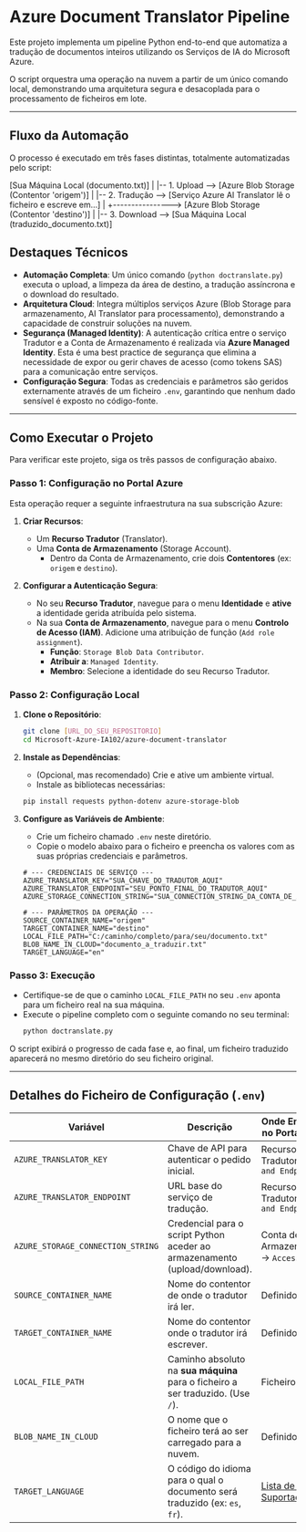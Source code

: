 # Azure Document Translator Pipeline

Este projeto implementa um pipeline Python end-to-end que automatiza a tradução de documentos inteiros utilizando os Serviços de IA do Microsoft Azure.

O script orquestra uma operação na nuvem a partir de um único comando local, demonstrando uma arquitetura segura e desacoplada para o processamento de ficheiros em lote.

---

## Fluxo da Automação

O processo é executado em três fases distintas, totalmente automatizadas pelo script:

[Sua Máquina Local (documento.txt)] | |-- 1. Upload --> [Azure Blob Storage (Contentor 'origem')] | |-- 2. Tradução --> [Serviço Azure AI Translator lê o ficheiro e escreve em...] | +----------------> [Azure Blob Storage (Contentor 'destino')] | |-- 3. Download --> [Sua Máquina Local (traduzido_documento.txt)]

## Destaques Técnicos

* **Automação Completa**: Um único comando (`python doctranslate.py`) executa o upload, a limpeza da área de destino, a tradução assíncrona e o download do resultado.
* **Arquitetura Cloud**: Integra múltiplos serviços Azure (Blob Storage para armazenamento, AI Translator para processamento), demonstrando a capacidade de construir soluções na nuvem.
* **Segurança (Managed Identity)**: A autenticação crítica entre o serviço Tradutor e a Conta de Armazenamento é realizada via **Azure Managed Identity**. Esta é uma best practice de segurança que elimina a necessidade de expor ou gerir chaves de acesso (como tokens SAS) para a comunicação entre serviços.
* **Configuração Segura**: Todas as credenciais e parâmetros são geridos externamente através de um ficheiro `.env`, garantindo que nenhum dado sensível é exposto no código-fonte.

---

## Como Executar o Projeto

Para verificar este projeto, siga os três passos de configuração abaixo.

### Passo 1: Configuração no Portal Azure

Esta operação requer a seguinte infraestrutura na sua subscrição Azure:

1.  **Criar Recursos**:
    * Um **Recurso Tradutor** (Translator).
    * Uma **Conta de Armazenamento** (Storage Account).
        * Dentro da Conta de Armazenamento, crie dois **Contentores** (ex: `origem` e `destino`).

2.  **Configurar a Autenticação Segura**:
    * No seu **Recurso Tradutor**, navegue para o menu **Identidade** e **ative** a identidade gerida atribuída pelo sistema.
    * Na sua **Conta de Armazenamento**, navegue para o menu **Controlo de Acesso (IAM)**. Adicione uma atribuição de função (`Add role assignment`).
        * **Função**: `Storage Blob Data Contributor`.
        * **Atribuir a**: `Managed Identity`.
        * **Membro**: Selecione a identidade do seu Recurso Tradutor.

### Passo 2: Configuração Local

1.  **Clone o Repositório**:
    ```bash
    git clone [URL_DO_SEU_REPOSITORIO]
    cd Microsoft-Azure-IA102/azure-document-translator
    ```

2.  **Instale as Dependências**:
    * (Opcional, mas recomendado) Crie e ative um ambiente virtual.
    * Instale as bibliotecas necessárias:
    ```bash
    pip install requests python-dotenv azure-storage-blob
    ```

3.  **Configure as Variáveis de Ambiente**:
    * Crie um ficheiro chamado `.env` neste diretório.
    * Copie o modelo abaixo para o ficheiro e preencha os valores com as suas próprias credenciais e parâmetros.

    ```dotenv
    # --- CREDENCIAIS DE SERVIÇO ---
    AZURE_TRANSLATOR_KEY="SUA_CHAVE_DO_TRADUTOR_AQUI"
    AZURE_TRANSLATOR_ENDPOINT="SEU_PONTO_FINAL_DO_TRADUTOR_AQUI"
    AZURE_STORAGE_CONNECTION_STRING="SUA_CONNECTION_STRING_DA_CONTA_DE_ARMAZENAMENTO_AQUI"

    # --- PARÂMETROS DA OPERAÇÃO ---
    SOURCE_CONTAINER_NAME="origem"
    TARGET_CONTAINER_NAME="destino"
    LOCAL_FILE_PATH="C:/caminho/completo/para/seu/documento.txt"
    BLOB_NAME_IN_CLOUD="documento_a_traduzir.txt"
    TARGET_LANGUAGE="en"
    ```

### Passo 3: Execução

* Certifique-se de que o caminho `LOCAL_FILE_PATH` no seu `.env` aponta para um ficheiro real na sua máquina.
* Execute o pipeline completo com o seguinte comando no seu terminal:
    ```bash
    python doctranslate.py
    ```
O script exibirá o progresso de cada fase e, ao final, um ficheiro traduzido aparecerá no mesmo diretório do seu ficheiro original.

---

## Detalhes do Ficheiro de Configuração (`.env`)

| Variável                        | Descrição                                                                         | Onde Encontrar no Portal Azure                                    |
| ------------------------------- | --------------------------------------------------------------------------------- | ----------------------------------------------------------------- |
| `AZURE_TRANSLATOR_KEY`          | Chave de API para autenticar o pedido inicial.                                    | Recurso Tradutor -> `Keys and Endpoint`                           |
| `AZURE_TRANSLATOR_ENDPOINT`     | URL base do serviço de tradução.                                                  | Recurso Tradutor -> `Keys and Endpoint`                           |
| `AZURE_STORAGE_CONNECTION_STRING` | Credencial para o script Python aceder ao armazenamento (upload/download).        | Conta de Armazenamento -> `Access Keys`                           |
| `SOURCE_CONTAINER_NAME`         | Nome do contentor de onde o tradutor irá ler.                                     | Definido por si.                                                  |
| `TARGET_CONTAINER_NAME`         | Nome do contentor onde o tradutor irá escrever.                                   | Definido por si.                                                  |
| `LOCAL_FILE_PATH`               | Caminho absoluto na **sua máquina** para o ficheiro a ser traduzido. (Use `/`). | Ficheiro local.                                                   |
| `BLOB_NAME_IN_CLOUD`            | O nome que o ficheiro terá ao ser carregado para a nuvem.                           | Definido por si.                                                  |
| `TARGET_LANGUAGE`               | O código do idioma para o qual o documento será traduzido (ex: `es`, `fr`).    | [Lista de Idiomas Suportados](https://learn.microsoft.com/azure/ai-services/translator/language-support) |